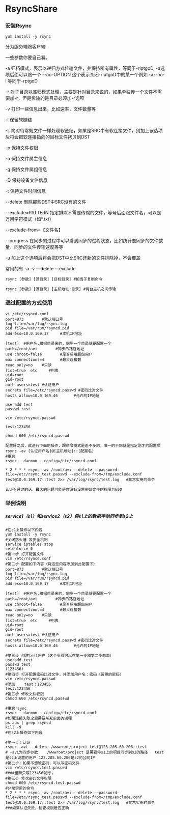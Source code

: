 # RsyncShare

### 安装Rsync

```shell
yum install -y rsync
```

分为服务端跟客户端

一些参数你要自己看。

-a 归档模式，表示以递归方式传输文件，并保持所有属性，等同于-rlptgoD, -a选项后面可以跟一个 --no-OPTION 这个表示关闭-rlptgoD中的某一个例如 -a--no-l 等同于-rptgoD

-r 对子目录以递归模式处理，主要是针对目录来说的，如果单独传一个文件不需要加-r，但是传输的是目录必须加-r选项

-v 打印一些信息出来，比如速率，文件数量等

-l 保留软链结

-L 向对待常规文件一样处理软链结，如果是SRC中有软连接文件，则加上该选项后将会把软连接指向的目标文件拷贝到DST

-p 保持文件权限

-o 保持文件属主信息

-g 保持文件属组信息

-D 保持设备文件信息

-t 保持文件时间信息

--delete 删除那些DST中SRC没有的文件

--exclude=PATTERN 指定排除不需要传输的文件，等号后面跟文件名，可以是万用字符模式（如*.txt）

--exclude-from=【文件名】

--progress 在同步的过程中可以看到同步的过程状态，比如统计要同步的文件数量、同步的文件传输速度等等

-u 加上这个选项后将会把DST中比SRC还新的文件排除掉，不会覆盖

常用的有 -a -v —delete —exclude 

```shell
rsync [参数] [源目录] [目标目录]	#相当于复制命令

rsync [参数] [源目录] [主机地址:目录] #两台主机之间传输
```

### 通过配置的方式使用

```shell
vi /etc/rsyncd.conf	
port=873        #默认端口号
log file=/var/log/rsync.log
pid file=/var/run/rsyncd.pid
address=10.0.169.17     #本机IP地址

[test]  #用户名,根据目录来的，同步一个目录就要配置一个
path=/root/avi        #同步的路径地址
use chroot=false        #是否启用超级用户
max connections=4       #最大连接数
read only=no    #只读
list=true  etc     #列表
uid=root
gid=root
auth users=test #认证用户
secrets file=/etc/rsyncd.passwd #密码比对文件
hosts allow=10.0.169.46       #允许的IP地址

useradd test 
passwd test

vim /etc/rsyncd.passwd

test:123456

chmod 600 /etc/rsyncd.passwd

配置好之后，就进行下面的操作，跟命令模式是差不多的，唯一的不同就是指定刚才的配置项
rsync -av [认证用户名]@[主机地址]::[配置名]
#重启
rsync --daemon --config=/etc/rsyncd.conf

* 2 * * * rsync -av /root/avi --delete --password-file=/etc/rsync_test.passwd --exclude-from=/tmp/exclude.conf test@10.0.169.17::test 2>> /var/log/rsync/test.log   #非常实用的命令

认证不通过的话，最大的问题可能是你没有设置密码文件的权限为600
```

### 举例说明

##### service1（s1）和service2（s2）将s1上的数据手动同步到s2上

```shell
#在s1上操作以下内容
yum install -y rsync
#关闭防火墙 及安全机制
service iptables stop
setenforce 0
#第一步 打开配置文件
vim /etc/rsyncd.conf
#第二步 配置如下内容（将这些内容添加到此配置下）
port=873        #默认端口号
log file=/var/log/rsync.log
pid file=/var/run/rsyncd.pid
address=10.0.169.17     #本机IP地址

[test]  #用户名,根据目录来的，同步一个目录就要配置一个
path=/root/avi        #同步的路径地址
use chroot=false        #是否启用超级用户
max connections=4       #最大连接数
read only=no    #只读
list=true  etc     #列表
uid=root
gid=root
auth users=test #认证用户
secrets file=/etc/rsyncd.passwd #密码比对文件
hosts allow=10.0.169.46       #允许的IP地址

#第三步 创建test用户（这个步骤可以在第一步和第二步前面）
useradd test
passwd test 
(123456)
#第四步 打开配置密码比对文件，并添加用户名：密码（设置的密码）
vim /etc/rsyncd.passwd
#添加    test：123456
test:123456
#第五步 修改文件权限
chmod 600 /etc/rsyncd.passwd

#重启rsync
rsync --daemon --config=/etc/rsyncd.conf
#如果连接失败之后需要杀死前面的进程
ps aux | grep rsyncd
kill -9 
#在s2上操作如下内容

#第一步：认证
rsync -avL --delete /wwwroot/project test@123.205.60.206::test
# -avL为同步参数    /wwwroot/project 是需要将s1上的项目同步到s2的路径   test是s2上设置的用户 123.205.60.206是s2的公网IP
#第二步：如果不想输密码，可以写密码文件
vim /etc/rsyncd.test.passwd
####里面只写123456就行；
#第三步 修改密码文件权限
chmod 600 /etc/rsyncd.test.passwd
#非常实用的命令
* 2 * * * rsync -av /root/avi --delete --password-file=/etc/rsync_test.passwd --exclude-from=/tmp/exclude.conf test@10.0.169.17::test 2>> /var/log/rsync/test.log   #非常实用的命令
###如果认证失败，检查权限是否正确
```